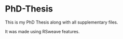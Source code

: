 # PhD-Thesis
This is my PhD Thesis along with all supplementary files.

It was made using RSweave features.
